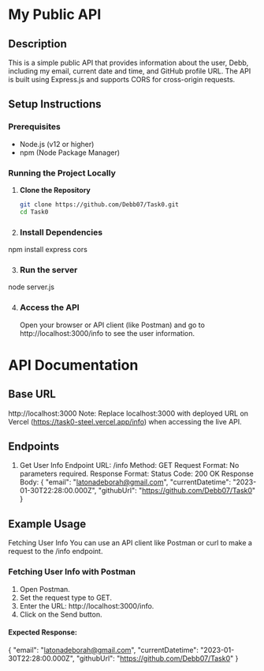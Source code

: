 # My Public API

## Description
This is a simple public API that provides information about the user, Debb, including my email, current date and time, and GitHub profile URL. The API is built using Express.js and supports CORS for cross-origin requests.

## Setup Instructions

### Prerequisites
- Node.js (v12 or higher)
- npm (Node Package Manager)
  

### Running the Project Locally

1. **Clone the Repository**
   ```bash
   git clone https://github.com/Debb07/Task0.git
   cd Task0

   
2. ### Install Dependencies
npm install express cors

3. ### Run the server
node server.js

4. ### Access the API
   Open your browser or API client (like Postman) and go to http://localhost:3000/info to see the user information.

# API Documentation

## Base URL
http://localhost:3000
Note: Replace localhost:3000 with deployed URL on Vercel (https://task0-steel.vercel.app/info) when accessing the live API.

## Endpoints
1. Get User Info
Endpoint URL: /info
Method: GET
Request Format: No parameters required.
Response Format:
  Status Code: 200 OK
  Response Body:
   {
      "email": "latonadeborah@gmail.com",
      "currentDatetime": "2023-01-30T22:28:00.000Z",
      "githubUrl": "https://github.com/Debb07/Task0"
   }

## Example Usage
Fetching User Info
You can use an API client like Postman or curl to make a request to the /info endpoint.

### Fetching User Info with Postman
1. Open Postman.
2. Set the request type to GET.
3. Enter the URL: http://localhost:3000/info.
4. Click on the Send button.

 #### Expected Response:
   {
      "email": "latonadeborah@gmail.com",
      "currentDatetime": "2023-01-30T22:28:00.000Z",
      "githubUrl": "https://github.com/Debb07/Task0"
   }
   
